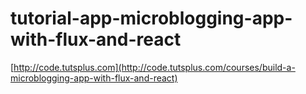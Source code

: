 # tutorial-app-microblogging-app-with-flux-and-react

[http://code.tutsplus.com](http://code.tutsplus.com/courses/build-a-microblogging-app-with-flux-and-react)
